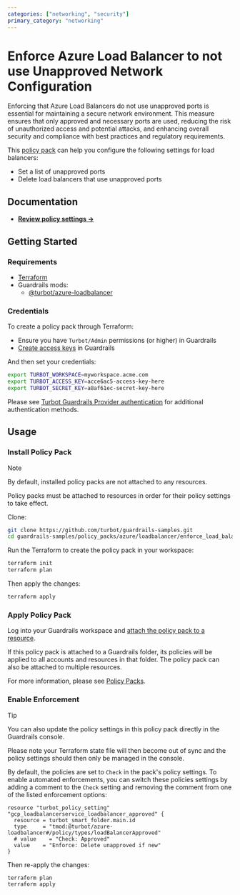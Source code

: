 ```yaml
---
categories: ["networking", "security"]
primary_category: "networking"
---
```


# Enforce Azure Load Balancer to not use Unapproved Network Configuration

Enforcing that Azure Load Balancers do not use unapproved ports is essential for maintaining a secure network environment. This measure ensures that only approved and necessary ports are used, reducing the risk of unauthorized access and potential attacks, and enhancing overall security and compliance with best practices and regulatory requirements.

This [policy pack](https://turbot.com/guardrails/docs/concepts/resources/policy-packs) can help you configure the following settings for load balancers:

- Set a list of unapproved ports
- Delete load balancers that use unapproved ports

## Documentation

- **[Review policy settings →](https://hub.guardrails.turbot.com/policy-packs/azure_loadbalancer_enforce_load_balancers_to_not_use_unapproved_ports/settings)**

## Getting Started

### Requirements

- [Terraform](https://developer.hashicorp.com/terraform/install)
- Guardrails mods:
  - [@turbot/azure-loadbalancer](https://hub.guardrails.turbot.com/mods/azure/mods/azure-loadbalancer)

### Credentials

To create a policy pack through Terraform:

- Ensure you have `Turbot/Admin` permissions (or higher) in Guardrails
- [Create access keys](https://turbot.com/guardrails/docs/guides/iam/access-keys#generate-a-new-guardrails-api-access-key) in Guardrails

And then set your credentials:

```sh
export TURBOT_WORKSPACE=myworkspace.acme.com
export TURBOT_ACCESS_KEY=acce6ac5-access-key-here
export TURBOT_SECRET_KEY=a8af61ec-secret-key-here
```

Please see [Turbot Guardrails Provider authentication](https://registry.terraform.io/providers/turbot/turbot/latest/docs#authentication) for additional authentication methods.

## Usage

### Install Policy Pack

> [!NOTE]
> By default, installed policy packs are not attached to any resources.
>
> Policy packs must be attached to resources in order for their policy settings to take effect.

Clone:

```sh
git clone https://github.com/turbot/guardrails-samples.git
cd guardrails-samples/policy_packs/azure/loadbalancer/enforce_load_balancers_to_not_use_unapproved_ports
```

Run the Terraform to create the policy pack in your workspace:

```sh
terraform init
terraform plan
```

Then apply the changes:

```sh
terraform apply
```

### Apply Policy Pack

Log into your Guardrails workspace and [attach the policy pack to a resource](https://turbot.com/guardrails/docs/guides/policy-packs#attach-a-policy-pack-to-a-resource).

If this policy pack is attached to a Guardrails folder, its policies will be applied to all accounts and resources in that folder. The policy pack can also be attached to multiple resources.

For more information, please see [Policy Packs](https://turbot.com/guardrails/docs/concepts/resources/policy-packs).

### Enable Enforcement

> [!TIP]
> You can also update the policy settings in this policy pack directly in the Guardrails console.
>
> Please note your Terraform state file will then become out of sync and the policy settings should then only be managed in the console.

By default, the policies are set to `Check` in the pack's policy settings. To enable automated enforcements, you can switch these policies settings by adding a comment to the `Check` setting and removing the comment from one of the listed enforcement options:

```hcl
resource "turbot_policy_setting" "gcp_loadbalancerservice_loadbalancer_approved" {
  resource = turbot_smart_folder.main.id
  type     = "tmod:@turbot/azure-loadbalancer#/policy/types/loadBalancerApproved"
  # value    = "Check: Approved"
  value    = "Enforce: Delete unapproved if new"
}
```

Then re-apply the changes:

```sh
terraform plan
terraform apply
```
